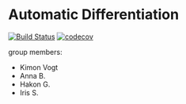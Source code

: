 # Automatic Differentiation 

[![Build Status](https://app.travis-ci.com/cs107-gs/cs107-FinalProject.svg?token=ZtPs1X5aAxCrPAKikjMk&branch=travis-ci)](https://app.travis-ci.com/cs107-gs/cs107-FinalProject)
[![codecov](https://codecov.io/gh/cs107-gs/cs107-FinalProject/branch/main/graph/badge.svg?token=00ZJUACKVW)](https://codecov.io/gh/cs107-gs/cs107-FinalProject)


group members: 
  * Kimon Vogt
  * Anna B.
  * Hakon G.
  * Iris S.
